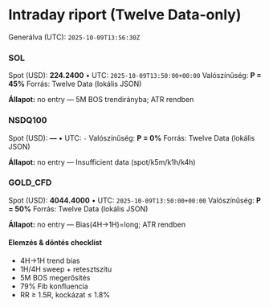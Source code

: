 # Intraday riport (Twelve Data-only)

Generálva (UTC): `2025-10-09T13:56:30Z`

### SOL

Spot (USD): **224.2400** • UTC: `2025-10-09T13:50:00+00:00`
Valószínűség: **P = 45%**
Forrás: Twelve Data (lokális JSON)

**Állapot:** no entry — 5M BOS trendirányba; ATR rendben

### NSDQ100

Spot (USD): **—** • UTC: `-`
Valószínűség: **P = 0%**
Forrás: Twelve Data (lokális JSON)

**Állapot:** no entry — Insufficient data (spot/k5m/k1h/k4h)

### GOLD_CFD

Spot (USD): **4044.4000** • UTC: `2025-10-09T13:50:00+00:00`
Valószínűség: **P = 50%**
Forrás: Twelve Data (lokális JSON)

**Állapot:** no entry — Bias(4H→1H)=long; ATR rendben

#### Elemzés & döntés checklist
- 4H→1H trend bias
- 1H/4H sweep + retesztszitu
- 5M BOS megerősítés
- 79% Fib konfluencia
- RR ≥ 1.5R, kockázat ≤ 1.8%
